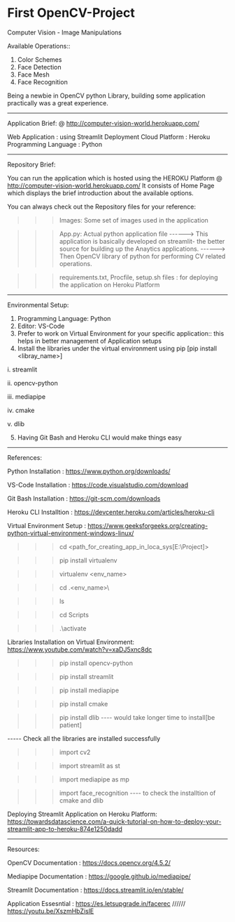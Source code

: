# First OpenCV-Project
Computer Vision - Image Manipulations

Available Operations::
1. Color Schemes
2. Face Detection
3. Face Mesh
4. Face Recognition

Being a newbie in OpenCV python Library, building some application practically was a great experience.
***************************************************************************************************************************

Application Brief: @ http://computer-vision-world.herokuapp.com/

Web Application : using Streamlit
Deployment Cloud Platform : Heroku
Programming Language : Python

*****************************************************************************************************************************
Repository Brief:

You can run the application which is hosted using the HEROKU Platform @ http://computer-vision-world.herokuapp.com/
It consists of Home Page which displays the brief introduction about the available options.

You can always check out the Repository files for your reference:

>>> Images: Some set of images used in the application

>>> App.py: Actual python application file
------> This application is basically developed on streamlit- the better source for building up the Anaytics applications.
------> Then OpenCV library of python for performing CV related operations.

>>> requirements.txt, Procfile, setup.sh files : for deploying the application on Heroku Platform

*******************************************************************************************************************************
Environmental Setup:

1. Programming Language: Python
2. Editor: VS-Code
3. Prefer to work on Virtual Environment for your specific application:: this helps in better management of Application setups
4. Install the libraries under the virtual environment using pip [pip install <libray_name>]
  
  i.    streamlit 
  
  ii.   opencv-python
  
  iii.  mediapipe
  
  iv.   cmake
  
  v.    dlib
  
 
5. Having Git Bash and Heroku CLI would make things easy

********************************************************************************************************************************
References:

Python Installation : https://www.python.org/downloads/

VS-Code Installation : https://code.visualstudio.com/download

Git Bash Installation : https://git-scm.com/downloads

Heroku CLI Installtion : https://devcenter.heroku.com/articles/heroku-cli

Virtual Environment Setup : https://www.geeksforgeeks.org/creating-python-virtual-environment-windows-linux/
>>> cd <path_for_creating_app_in_loca_sys[E:\Project\]>

>>> pip install virtualenv

>>> virtualenv <env_name>

>>> cd .\<env_name>\

>>> ls

>>> cd Scripts

>>> .\activate

Libraries Installation on Virtual Environment: https://www.youtube.com/watch?v=xaDJ5xnc8dc
>>> pip install opencv-python

>>> pip install streamlit

>>> pip install mediapipe

>>> pip install cmake

>>> pip install dlib ---- would take longer time to install[be patient]

----- Check all the libraries are installed successfully
>>> import cv2

>>> import streamlit as st

>>> import mediapipe as mp

>>> import face_recognition ---- to check the installtion of cmake and dlib

Deploying Streamlit Application on Heroku Platform: https://towardsdatascience.com/a-quick-tutorial-on-how-to-deploy-your-streamlit-app-to-heroku-874e1250dadd

 

*********************************************************************************************************************
Resources:

OpenCV Documentation : https://docs.opencv.org/4.5.2/

Mediapipe Documentation : https://google.github.io/mediapipe/

Streamlit Documentation : https://docs.streamlit.io/en/stable/

Application Essesntial : https://es.letsupgrade.in/facerec ////// https://youtu.be/XszmHbZislE
